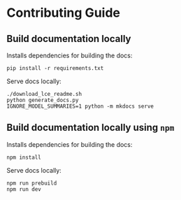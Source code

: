 # Contributing Guide

## Build documentation locally

Installs dependencies for building the docs:

```shell
pip install -r requirements.txt
```

Serve docs locally:

```shell
./download_lce_readme.sh
python generate_docs.py
IGNORE_MODEL_SUMMARIES=1 python -m mkdocs serve
```
## Build documentation locally using `npm`

Installs dependencies for building the docs:

```shell
npm install
```

Serve docs locally:

```shell
npm run prebuild
npm run dev
```
